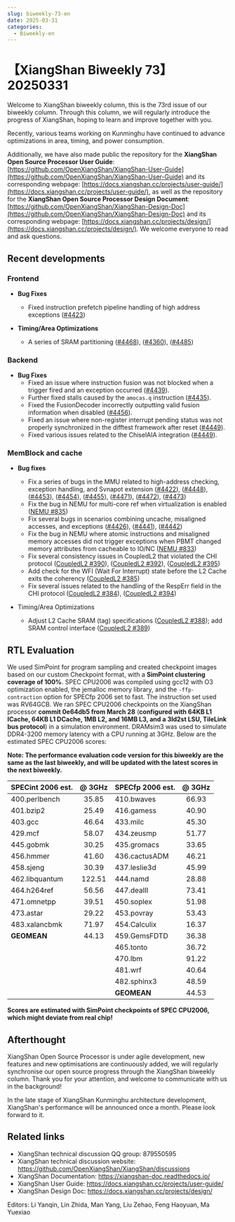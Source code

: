 ```yaml
---
slug: biweekly-73-en
date: 2025-03-31
categories:
  - Biweekly-en
---
```


# 【XiangShan Biweekly 73】20250331

Welcome to XiangShan biweekly column, this is the 73rd issue of our biweekly column. Through this column, we will regularly introduce the progress of XiangShan, hoping to learn and improve together with you.

Recently, various teams working on Kunminghu have continued to advance optimizations in area, timing, and power consumption. 

Additionally, we have also made public the repository for the **XiangShan Open Source Processor User Guide**: [https://github.com/OpenXiangShan/XiangShan-User-Guide](https://github.com/OpenXiangShan/XiangShan-User-Guide) and its corresponding webpage: [https://docs.xiangshan.cc/projects/user-guide/](https://docs.xiangshan.cc/projects/user-guide/), as well as the repository for the **XiangShan Open Source Processor Design Document**: [https://github.com/OpenXiangShan/XiangShan-Design-Doc](https://github.com/OpenXiangShan/XiangShan-Design-Doc) and its corresponding webpage: [https://docs.xiangshan.cc/projects/design/](https://docs.xiangshan.cc/projects/design/). We welcome everyone to read and ask questions.

<!-- more -->
## Recent developments

### Frontend

- **Bug Fixes**
  - Fixed instruction prefetch pipeline handling of high address exceptions ([#4423](https://github.com/OpenXiangShan/XiangShan/pull/4423))

- **Timing/Area Optimizations** 
  - A series of SRAM partitioning ([#4468](https://github.com/OpenXiangShan/XiangShan/pull/4468)), ([#4360](https://github.com/OpenXiangShan/XiangShan/pull/4360)), ([#4485](https://github.com/OpenXiangShan/XiangShan/pull/4485))


### Backend

- **Bug Fixes**
  - Fixed an issue where instruction fusion was not blocked when a trigger fired and an exception occurred ([#4439](https://github.com/OpenXiangShan/XiangShan/pull/4439)).  
  - Further fixed stalls caused by the `amocas.q` instruction ([#4435](https://github.com/OpenXiangShan/XiangShan/pull/4435)).  
  - Fixed the FusionDecoder incorrectly outputting valid fusion information when disabled ([#4456](https://github.com/OpenXiangShan/XiangShan/pull/4456)).  
  - Fixed an issue where non-register interrupt pending status was not properly synchronized in the difftest framework after reset ([#4449](https://github.com/OpenXiangShan/XiangShan/pull/4449)).  
  - Fixed various issues related to the ChiselAIA integration ([#4449](https://github.com/OpenXiangShan/XiangShan/pull/4449)).


### MemBlock and cache

- **Bug fixes**
  - Fix a series of bugs in the MMU related to high-address checking, exception handling, and Svnapot extension ([#4422](https://github.com/OpenXiangShan/XiangShan/pull/4422)), ([#4448](https://github.com/OpenXiangShan/XiangShan/pull/4448)), ([#4453](https://github.com/OpenXiangShan/XiangShan/pull/4453)), ([#4454](https://github.com/OpenXiangShan/XiangShan/pull/4454)), ([#4455](https://github.com/OpenXiangShan/XiangShan/pull/4455)), ([#4471](https://github.com/OpenXiangShan/XiangShan/pull/4471)), ([#4472](https://github.com/OpenXiangShan/XiangShan/pull/4472)), ([#4473](https://github.com/OpenXiangShan/XiangShan/pull/4473))
  - Fix the bug in NEMU for multi-core ref when virtualization is enabled ([NEMU #835](https://github.com/OpenXiangShan/NEMU/pull/835))
  - Fix several bugs in scenarios combining uncache, misaligned accesses, and exceptions ([#4426](https://github.com/OpenXiangShan/XiangShan/pull/4426)), ([#4441](https://github.com/OpenXiangShan/XiangShan/pull/4441)), ([#4442](https://github.com/OpenXiangShan/XiangShan/pull/4442))
  - Fix the bug in NEMU where atomic instructions and misaligned memory accesses did not trigger exceptions when PBMT changed memory attributes from cacheable to IO/NC ([NEMU #833](https://github.com/OpenXiangShan/NEMU/pull/833))
  - Fix several consistency issues in CoupledL2 that violated the CHI protocol ([CoupledL2 #390](https://github.com/OpenXiangShan/CoupledL2/pull/390)), ([CoupledL2 #392](https://github.com/OpenXiangShan/CoupledL2/pull/392)), ([CoupledL2 #395](https://github.com/OpenXiangShan/CoupledL2/pull/395))
  - Add check for the WFI (Wait For Interrupt) state before the L2 Cache exits the coherency ([CoupledL2 #385](https://github.com/OpenXiangShan/CoupledL2/pull/385))
  - Fix several issues related to the handling of the RespErr field in the CHI protocol ([CoupledL2 #384](https://github.com/OpenXiangShan/CoupledL2/pull/384)), ([CoupledL2 #394](https://github.com/OpenXiangShan/CoupledL2/pull/394))

- Timing/Area Optimizations
  - Adjust L2 Cache SRAM (tag) specifications ([CoupledL2 #388](https://github.com/OpenXiangShan/CoupledL2/pull/388)); add SRAM control interface ([CoupledL2 #389](https://github.com/OpenXiangShan/CoupledL2/pull/389))

## RTL Evaluation

We used SimPoint for program sampling and created checkpoint images based on our custom Checkpoint format, with a **SimPoint clustering coverage of 100%**. SPEC CPU2006 was compiled using gcc12 with O3 optimization enabled, the jemalloc memory library, and the `-ffp-contraction` option for SPECfp 2006 set to fast. The instruction set used was RV64GCB. We ran SPEC CPU2006 checkpoints on the XiangShan processor **commit 0e64db5 from March 28** (**configured with 64KB L1 ICache, 64KB L1 DCache, 1MB L2, and 16MB L3, and a 3ld2st LSU, TileLink bus protocol**) in a simulation environment. DRAMsim3 was used to simulate DDR4-3200 memory latency with a CPU running at 3GHz. Below are the estimated SPEC CPU2006 scores:

**Note: The performance evaluation code version for this biweekly are the same as the last biweekly, and will be updated with the latest scores in the next biweekly.**

| SPECint 2006 est. | @ 3GHz | SPECfp 2006 est.  | @ 3GHz |
| :---------------- | :----: | :---------------- | :----: |
| 400.perlbench     | 35.85  | 410.bwaves        | 66.93  |
| 401.bzip2         | 25.49  | 416.gamess        | 40.90  |
| 403.gcc           | 46.64  | 433.milc          | 45.30  |
| 429.mcf           | 58.07  | 434.zeusmp        | 51.77  |
| 445.gobmk         | 30.25  | 435.gromacs       | 33.65  |
| 456.hmmer         | 41.60  | 436.cactusADM     | 46.21  |
| 458.sjeng         | 30.39  | 437.leslie3d      | 45.99  |
| 462.libquantum    | 122.51 | 444.namd          | 28.88  |
| 464.h264ref       | 56.56  | 447.dealII        | 73.41  |
| 471.omnetpp       | 39.51  | 450.soplex        | 51.98  |
| 473.astar         | 29.22  | 453.povray        | 53.43  |
| 483.xalancbmk     | 71.97  | 454.Calculix      | 16.37  |
| **GEOMEAN**       | 44.13  | 459.GemsFDTD      | 36.38  |
|                   |        | 465.tonto         | 36.72  |
|                   |        | 470.lbm           | 91.22  |
|                   |        | 481.wrf           | 40.64  |
|                   |        | 482.sphinx3       | 48.59  |
|                   |        | **GEOMEAN**       | 44.53  |

**Scores are estimated with SimPoint checkpoints of SPEC CPU2006, which might deviate from real chip!**

## Afterthought

XiangShan Open Source Processor is under agile development, new features and new optimisations are continuously added, we will regularly synchronise our open source progress through the XiangShan biweekly column. Thank you for your attention, and welcome to communicate with us in the background!

In the late stage of XiangShan Kunminghu architecture development, XiangShan's performance will be announced once a month. Please look forward to it.

## Related links

* XiangShan technical discussion QQ group: 879550595
* XiangShan technical discussion website: https://github.com/OpenXiangShan/XiangShan/discussions
* XiangShan Documentation: https://xiangshan-doc.readthedocs.io/
* XiangShan User Guide: https://docs.xiangshan.cc/projects/user-guide/
* XiangShan Design Doc: https://docs.xiangshan.cc/projects/design/

Editors: Li Yanqin, Lin Zhida, Man Yang, Liu Zehao, Feng Haoyuan, Ma Yuexiao
